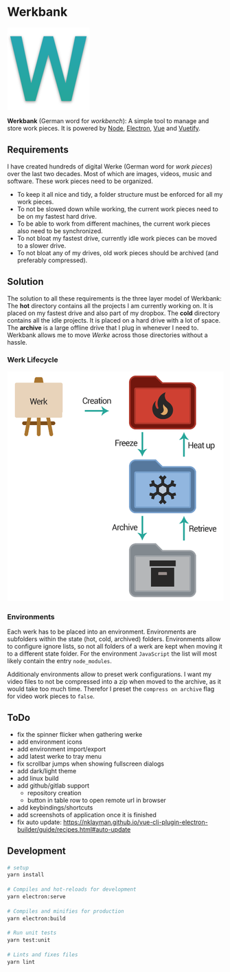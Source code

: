 # Werkbank

![Logo](public/android-chrome-192x192.png)

**Werkbank** (German word for *workbench*): A simple tool to manage and store work pieces. It is powered by [Node](https://nodejs.org), [Electron](https://www.electronjs.org), [Vue](https://vuejs.org) and [Vuetify](https://vuetifyjs.com).

## Requirements

I have created hundreds of digital Werke (German word for *work pieces*) over the last two decades. Most of which are images, videos, music and software. These work pieces need to be organized.

- To keep it all nice and tidy, a folder structure must be enforced for all my work pieces.
- To not be slowed down while working, the current work pieces need to be on my fastest hard drive.
- To be able to work from different machines, the current work pieces also need to be synchronized.
- To not bloat my fastest drive, currently idle work pieces can be moved to a slower drive.
- To not bloat any of my drives, old work pieces should be archived (and preferably compressed).

## Solution

The solution to all these requirements is the three layer model of Werkbank: The **hot** directory contains all the projects I am currently working on. It is placed on my fastest drive and also part of my dropbox. The **cold** directory contains all the idle projects. It is placed on a hard drive with a lot of space. The **archive** is a large offline drive that I plug in whenever I need to.
Werkbank allows me to move *Werke* across those directories without a hassle.

### Werk Lifecycle

![werk lifecycle](docs/werk_lifecycle.png)

### Environments

Each werk has to be placed into an environment. Environments are subfolders within the state (hot, cold, archived) folders. Environments allow to configure ignore lists, so not all folders of a werk are kept when moving it to a different state folder. For the environment `JavaScript` the list will most likely contain the entry `node_modules`.

Additionaly environments allow to preset werk configurations. I want my video files to not be compressed into a zip when moved to the archive, as it would take too much time. Therefor I preset the `compress on archive` flag for video work pieces to `false`.

## ToDo

- fix the spinner flicker when gathering werke
- add environment icons
- add environment import/export
- add latest werke to tray menu
- fix scrollbar jumps when showing fullscreen dialogs
- add dark/light theme
- add linux build
- add github/gitlab support
  - repository creation
  - button in table row to open remote url in browser
- add keybindings/shortcuts
- add screenshots of application once it is finished
- fix auto update: https://nklayman.github.io/vue-cli-plugin-electron-builder/guide/recipes.html#auto-update

## Development

```sh
# setup
yarn install

# Compiles and hot-reloads for development
yarn electron:serve

# Compiles and minifies for production
yarn electron:build

# Run unit tests
yarn test:unit

# Lints and fixes files
yarn lint
```
